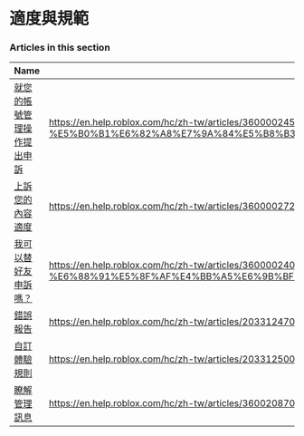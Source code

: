 # 適度與規範  
### Articles in this section
Name|URL
-|-
[就您的帳號管理操作提出申訴](./就您的帳號管理操作提出申訴.html) |https://en.help.roblox.com/hc/zh-tw/articles/360000245263-%E5%B0%B1%E6%82%A8%E7%9A%84%E5%B8%B3%E8%99%9F%E7%AE%A1%E7%90%86%E6%93%8D%E4%BD%9C%E6%8F%90%E5%87%BA%E7%94%B3%E8%A8%B4
[上訴您的內容適度](./上訴您的內容適度.html) |https://en.help.roblox.com/hc/zh-tw/articles/360000272703-%E4%B8%8A%E8%A8%B4%E6%82%A8%E7%9A%84%E5%85%A7%E5%AE%B9%E9%81%A9%E5%BA%A6
[我可以替好友申訴嗎？](./我可以替好友申訴嗎？.html) |https://en.help.roblox.com/hc/zh-tw/articles/360000240183-%E6%88%91%E5%8F%AF%E4%BB%A5%E6%9B%BF%E5%A5%BD%E5%8F%8B%E7%94%B3%E8%A8%B4%E5%97%8E-
[錯誤報告](./錯誤報告.html) |https://en.help.roblox.com/hc/zh-tw/articles/203312470-%E9%8C%AF%E8%AA%A4%E5%A0%B1%E5%91%8A
[自訂體驗規則](./自訂體驗規則.html) |https://en.help.roblox.com/hc/zh-tw/articles/203312500-%E8%87%AA%E8%A8%82%E9%AB%94%E9%A9%97%E8%A6%8F%E5%89%87
[瞭解管理訊息](./瞭解管理訊息.html) |https://en.help.roblox.com/hc/zh-tw/articles/360020870412-%E7%9E%AD%E8%A7%A3%E7%AE%A1%E7%90%86%E8%A8%8A%E6%81%AF